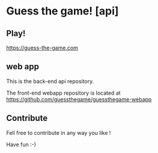 # Guess the game! [api]

## Play!

https://guess-the-game.com

## web app

This is the back-end api repository.

The front-end webapp repository is located at https://github.com/guessthegame/guessthegame-webapp

## Contribute

Fell free to contribute in any way you like !

Have fun :-)